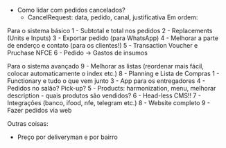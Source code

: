  - Como lidar com pedidos cancelados?
	- CancelRequest: data, pedido, canal, justificativa
  Em ordem:

Para o sistema básico
 1 - Subtotal e total nos pedidos
 2 - Replacements (Units e Inputs)
 3 - Exportar pedido (para WhatsApp)
 4 - Melhorar a parte de enderço e contato (para os clientes!)
 5 - Transaction Voucher e Pruchase NFCE
 6 - Pedido -> Gastos de insumos

Para o sistema avançado
 9 - Melhorar as listas (reordenar mais fácil, colocar automaticamente o index etc.)
 8 - Planning e Lista de Compras
 1 - Functionary e tudo o que vem junto
 3 - App para os entregadores
 4 - Pedidos no salão? Pick-up?
 5 - Products: harmonization, menu, melhorar description - quais produtos são vendidos?
 6 - Head-less CMS!!
 7 - Integrações (banco, ifood, nfe, telegram etc.)
 8 - Website completo
 9 - Fazer pedidos via web

Outras coisas:
 - Preço por deliveryman e por bairro
